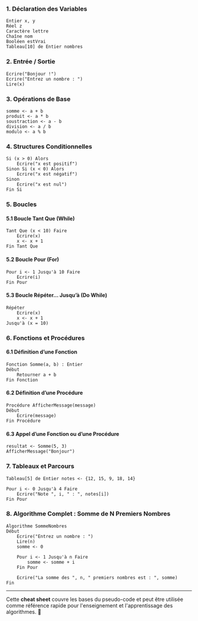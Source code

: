### 1. **Déclaration des Variables**

```plaintext
Entier x, y
Réel z
Caractère lettre
Chaîne nom
Booléen estVrai
Tableau[10] de Entier nombres
```

### 2. **Entrée / Sortie**

```plaintext
Ecrire("Bonjour !")
Ecrire("Entrez un nombre : ")
Lire(x)
```

### 3. **Opérations de Base**

```plaintext
somme <- a + b
produit <- a * b
soustraction <- a - b
division <- a / b
modulo <- a % b
```

### 4. **Structures Conditionnelles**

```plaintext
Si (x > 0) Alors
    Ecrire("x est positif")
Sinon Si (x < 0) Alors
    Ecrire("x est négatif")
Sinon
    Ecrire("x est nul")
Fin Si
```

### 5. **Boucles**

#### 5.1 Boucle Tant Que (While)

```plaintext
Tant Que (x < 10) Faire
    Ecrire(x)
    x <- x + 1
Fin Tant Que
```

#### 5.2 Boucle Pour (For)

```plaintext
Pour i <- 1 Jusqu'à 10 Faire
    Ecrire(i)
Fin Pour
```

#### 5.3 Boucle Répéter… Jusqu’à (Do While)

```plaintext
Répéter
    Ecrire(x)
    x <- x + 1
Jusqu'à (x = 10)
```

### 6. **Fonctions et Procédures**

#### 6.1 Définition d’une Fonction

```plaintext
Fonction Somme(a, b) : Entier
Début
    Retourner a + b
Fin Fonction
```

#### 6.2 Définition d’une Procédure

```plaintext
Procédure AfficherMessage(message)
Début
    Ecrire(message)
Fin Procédure
```

#### 6.3 Appel d’une Fonction ou d’une Procédure

```plaintext
resultat <- Somme(5, 3)
AfficherMessage("Bonjour")
```

### 7. **Tableaux et Parcours**

```plaintext
Tableau[5] de Entier notes <- {12, 15, 9, 18, 14}

Pour i <- 0 Jusqu'à 4 Faire
    Ecrire("Note ", i, " : ", notes[i])
Fin Pour
```

### 8. **Algorithme Complet : Somme de N Premiers Nombres**

```plaintext
Algorithme SommeNombres
Début
    Ecrire("Entrez un nombre : ")
    Lire(n)
    somme <- 0
    
    Pour i <- 1 Jusqu'à n Faire
        somme <- somme + i
    Fin Pour
    
    Ecrire("La somme des ", n, " premiers nombres est : ", somme)
Fin
```

---

Cette **cheat sheet** couvre les bases du pseudo-code et peut être utilisée comme référence rapide pour l'enseignement et l'apprentissage des algorithmes. 🚀